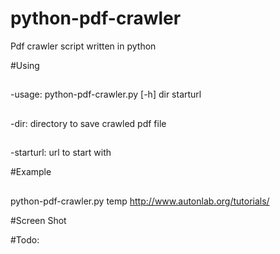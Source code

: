 python-pdf-crawler
==========

Pdf crawler  script written in python 

#Using
##
-usage: python-pdf-crawler.py [-h] dir starturl
##
-dir: directory to save crawled pdf file
##
-starturl: url to start with

#Example
##
python-pdf-crawler.py temp http://www.autonlab.org/tutorials/

#Screen Shot

#Todo:
##

